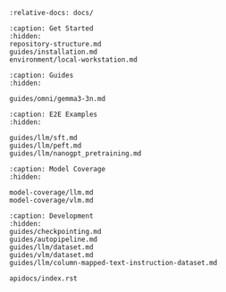 ```{include} ../README.md
:relative-docs: docs/
```

```{toctree}
:caption: Get Started
:hidden:
repository-structure.md
guides/installation.md
environment/local-workstation.md
```

<!--
environment/cluster.md
-->

```{toctree}
:caption: Guides
:hidden:

guides/omni/gemma3-3n.md
```

```{toctree}
:caption: E2E Examples
:hidden:

guides/llm/sft.md
guides/llm/peft.md
guides/llm/nanogpt_pretraining.md
```

```{toctree}
:caption: Model Coverage
:hidden:

model-coverage/llm.md
model-coverage/vlm.md
```


<!--
```{toctree}
:caption: Datasets
:hidden:
guides/llm/dataset.md
guides/vlm/dataset.md
``` -->

```{toctree}
:caption: Development
:hidden:
guides/checkpointing.md
guides/autopipeline.md
guides/llm/dataset.md
guides/vlm/dataset.md
guides/llm/column-mapped-text-instruction-dataset.md

apidocs/index.rst
```
